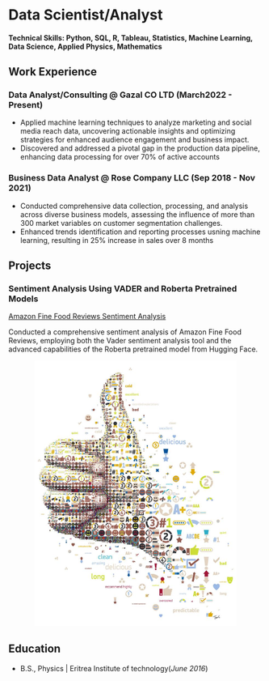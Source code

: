 # Data Scientist/Analyst

#### Technical Skills: Python, SQL, R, Tableau, Statistics, Machine Learning, Data Science, Applied Physics, Mathematics


## Work Experience

### Data Analyst/Consulting @ Gazal CO LTD (March2022 - Present)
- Applied machine learning techniques to analyze marketing and social media reach data, uncovering actionable insights and optimizing strategies for enhanced audience engagement and business impact.
- Discovered and addressed a pivotal gap in the production data pipeline, enhancing data processing for over 70% of active accounts

### Business Data Analyst @ Rose Company LLC (Sep 2018 - Nov 2021)
- Conducted comprehensive data collection, processing, and analysis across diverse business models, assessing the influence of more than 300 market variables on customer segmentation challenges.
- Enhanced trends identification and reporting processes usning machine learning, resulting in 25% increase in sales over 8 months

## Projects
### Sentiment Analysis  Using VADER and Roberta Pretrained Models
[Amazon Fine Food Reviews Sentiment Analysis](https://github.com/ZikriTewelde/amazon-fine-food-sentiment-analysis)

Conducted a comprehensive sentiment analysis of Amazon Fine Food Reviews, employing both the Vader sentiment analysis tool and the advanced capabilities of the Roberta pretrained model from Hugging Face. 

<p align="center">
  <img src="sentimentpics/Sentiment1.jpeg" alt="Sentiment1" width="400"/>
</p>



## Education
- B.S., Physics | Eritrea Institute of technology(_June 2016_)
